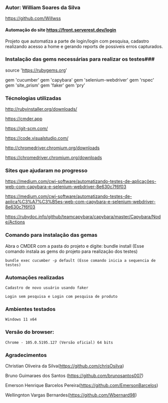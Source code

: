 ### Autor: William Soares da Silva
https://github.com/Willwss

#### Automação do site https://front.serverest.dev/login
Projeto que automatiza a parte de login/login com pesquisa, cadastro realizando acesso a home e gerando reports de possiveis erros capturados.

### Instalação das gems necessárias para realizar os testes###
source 'https://rubygems.org'

gem 'cucumber'
gem 'capybara'
gem 'selenium-webdriver'
gem 'rspec'
gem 'site_prism'
gem 'faker'
gem 'pry'

### Técnologias utilizadas
http://rubyinstaller.org/downloads/

https://cmder.app

https://git-scm.com/

https://code.visualstudio.com/

http://chromedriver.chromium.org/downloads

https://chromedriver.chromium.org/downloads
 

### Sites que ajudaram no progresso ###
https://medium.com/cwi-software/automatizando-testes-de-aplicações-web-com-capybara-e-selenium-webdriver-8e630c7f6f03

https://medium.com/cwi-software/automatizando-testes-de-aplica%C3%A7%C3%B5es-web-com-capybara-e-selenium-webdriver-8e630c7f6f03

https://rubydoc.info/github/teamcapybara/capybara/master/Capybara/Node/Actions

### Comando para instalação das gemas ###
Abra o CMDER com a pasta do projeto e digite:
    bundle install (Esse comando instala as gems do projeto para realização dos testes)

    bundle exec cucumber -p default (Esse comando inicia a sequencia de testes)

### Automações realizadas ###
    Cadastro de novo usuário usando faker
    
    Login sem pesquisa e Login com pesquisa de produto

### Ambientes testados ###
    Windows 11 x64

### Versão do browser: ###
    Chrome - 105.0.5195.127 (Versão oficial) 64 bits
    
    
### Agradecimentos ###

Christian Oliveira da Silva(https://github.com/chrisOsilva)

Bruno Guimaraes dos Santos (https://github.com/brunosantos007)

Emerson Henrique Barcelos Pereira(https://github.com/EmersonBarcelos)

Wellingnton Vargas Bernardes(https://github.com/Wbernard98)


